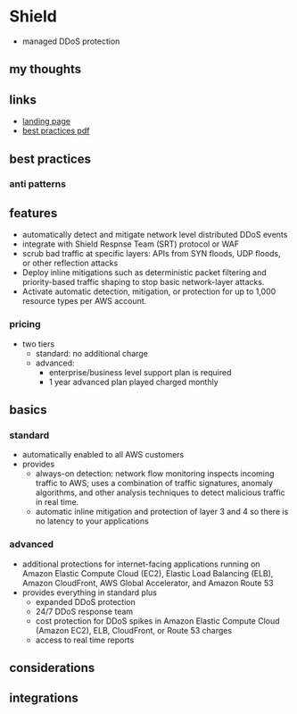 # Shield

- managed DDoS protection

## my thoughts

## links

- [landing page](https://aws.amazon.com/shield/?did=ap_card&trk=ap_card)
- [best practices pdf](https://d0.awsstatic.com/whitepapers/Security/DDoS_White_Paper.pdf)

## best practices

### anti patterns

## features

- automatically detect and mitigate network level distributed DDoS events
- integrate with Shield Respnse Team (SRT) protocol or WAF
- scrub bad traffic at specific layers: APIs from SYN floods, UDP floods, or other reflection attacks
- Deploy inline mitigations such as deterministic packet filtering and priority-based traffic shaping to stop basic network-layer attacks.
- Activate automatic detection, mitigation, or protection for up to 1,000 resource types per AWS account.

### pricing

- two tiers
  - standard: no additional charge
  - advanced:
    - enterprise/business level support plan is required
    - 1 year advanced plan played charged monthly

## basics

### standard

- automatically enabled to all AWS customers
- provides
  - always-on detection: network flow monitoring inspects incoming traffic to AWS; uses a combination of traffic signatures, anomaly algorithms, and other analysis techniques to detect malicious traffic in real time.
  - automatic inline mitigation and protection of layer 3 and 4 so there is no latency to your applications

### advanced

- additional protections for internet-facing applications running on Amazon Elastic Compute Cloud (EC2), Elastic Load Balancing (ELB), Amazon CloudFront, AWS Global Accelerator, and Amazon Route 53
- provides everything in standard plus
  - expanded DDoS protection
  - 24/7 DDoS response team
  - cost protection for DDoS spikes in Amazon Elastic Compute Cloud (Amazon EC2), ELB, CloudFront, or Route 53 charges
  - access to real time reports

## considerations

## integrations
